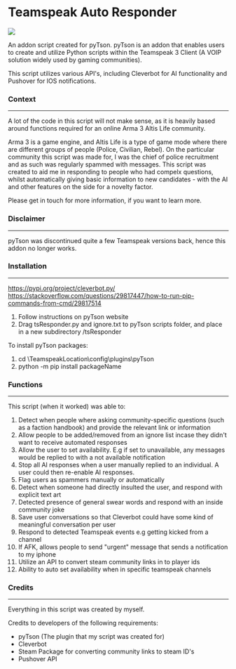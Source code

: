 # Teamspeak Auto Responder

![](https://img.shields.io/github/followers/jackdevo?style=social)

An addon script created for pyTson. pyTson is an addon that enables users to create and utilize Python scripts within the Teamspeak 3 Client
(A VOIP solution widely used by gaming communities).

This script utilizes various API's, including Cleverbot for AI functionality and Pushover for IOS notifications.


### Context
----

A lot of the code in this script will not make sense, as it is heavily based around functions required for an online Arma 3 Altis Life community.

Arma 3 is a game engine, and Altis Life is a type of game mode where there are different groups of people (Police, Civilian, Rebel). On
the particular community this script was made for, I was the chief of police recruitment and as such was regularly spammed with messages.
This script was created to aid me in responding to people who had compelx questions, whilst automatically giving basic information to new
candidates - with the AI and other features on the side for a novelty factor.

Please get in touch for more information, if you want to learn more.

### Disclaimer
----

pyTson was discontinued quite a few Teamspeak versions back, hence this addon no longer works.

### Installation
----

https://pypi.org/project/cleverbot.py/
https://stackoverflow.com/questions/29817447/how-to-run-pip-commands-from-cmd/29817514
1. Follow instructions on pyTson website
2. Drag tsResponder.py and ignore.txt to pyTson scripts folder, and place in a new subdirectory /tsResponder

To install pyTson packages:
1. cd \TeamspeakLocation\config\plugins\pyTson
2. python -m pip install packageName

### Functions
----

This script (when it worked) was able to:

1. Detect when people where asking community-specific questions (such as a faction handbook) and provide the relevant link or information
2. Allow people to be added/removed from an ignore list incase they didn't want to receive automated responses
3. Allow the user to set availability. E.g if set to unavailable, any messages would be replied to with a not available notification
4. Stop all AI responses when a user manually replied to an individual. A user could then re-enable AI responses.
5. Flag users as spammers manually or automatically
6. Detect when someone had directly insulted the user, and respond with explicit text art
7. Detected presence of general swear words and respond with an inside community joke
8. Save user conversations so that Cleverbot could have some kind of meaningful conversation per user
9. Respond to detected Teamspeak events e.g getting kicked from a channel
10. If AFK, allows people to send "urgent" message that sends a notification to my iphone
11. Utilize an API to convert steam community links in to player ids
12. Ability to auto set availability when in specific teamspeak channels


### Credits
----

Everything in this script was created by myself.

Credits to developers of the following requirements:
- pyTson (The plugin that my script was created for)
- Cleverbot
- Steam Package for converting community links to steam ID's
- Pushover API